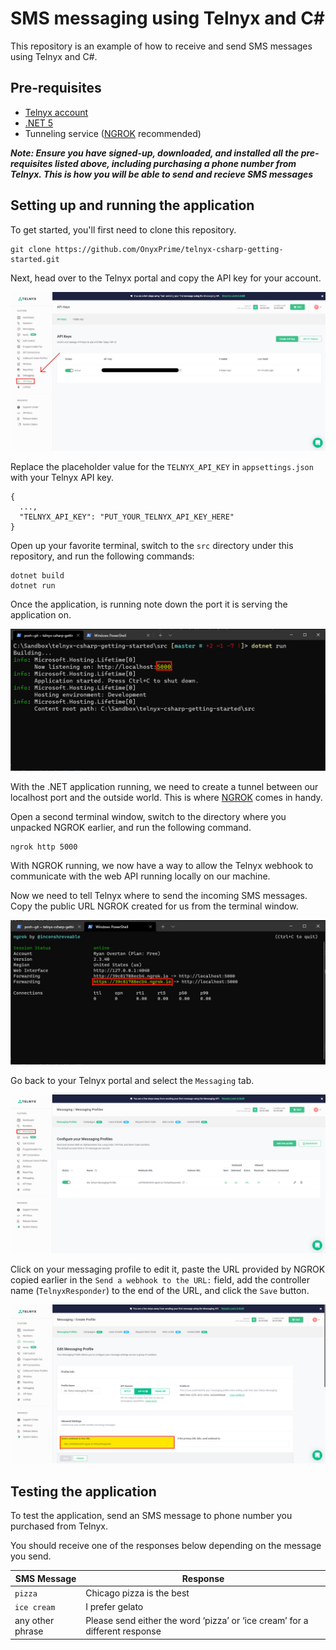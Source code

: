 # SMS messaging using Telnyx and C#
This repository is an example of how to receive and send SMS messages using Telnyx and C#.

## Pre-requisites
- [Telnyx account](https://telnyx.com/sign-up)
- [.NET 5](https://dotnet.microsoft.com/download/dotnet/5.0)
- Tunneling service ([NGROK](https://ngrok.com/download) recommended)

**_Note: Ensure you have signed-up, downloaded, and installed all the pre-requisites listed above, including purchasing a phone number from Telnyx. This is how you will be able to send and recieve SMS messages_**

## Setting up and running the application

To get started, you'll first need to clone this repository.

```
git clone https://github.com/OnyxPrime/telnyx-csharp-getting-started.git
```
Next, head over to the Telnyx portal and copy the API key for your account.

![Telnyx portal API key page](./images/telnyx-dashboard-api-key.png)

Replace the placeholder value for the `TELNYX_API_KEY` in `appsettings.json` with your Telnyx API key.

```
{
  ...,
  "TELNYX_API_KEY": "PUT_YOUR_TELNYX_API_KEY_HERE"
}
```

Open up your favorite terminal, switch to the `src` directory under this repository, and run the following commands:

```
dotnet build
dotnet run
```

Once the application, is running note down the port it is serving the application on.

![terminal window showing dotnet run log](./images/dotnet-running-port.png)

With the .NET application running, we need to create a tunnel between our localhost port and the outside world. This is where [NGROK](https://ngrok.com/download) comes in handy.

Open a second terminal window, switch to the directory where you unpacked NGROK earlier, and run the following command.

```
ngrok http 5000
```

With NGROK running, we now have a way to allow the Telnyx webhook to communicate with the web API running locally on our machine. 

Now we need to tell Telnyx where to send the incoming SMS messages. Copy the public URL NGROK created for us from the terminal window.

![NGROK output in a terminal window](./images/ngrok-running-terminal.png)

Go back to your Telnyx portal and select the `Messaging` tab.

![Telnyx portal messaging tab](./images/telnyx-dashboard-messaging.png)

Click on your messaging profile to edit it, paste the URL provided by NGROK copied earlier in the `Send a webhook to the URL:` field, add the controller name (`TelnyxResponder`) to the end of the URL, and click the `Save` button.

![Telnyx portal messaging tab edit profile](./images/telnyx-portal-messaging-edit.png)

## Testing the application

To test the application, send an SMS message to phone number you purchased from Telnyx. 

You should receive one of the responses below depending on the message you send.

SMS Message|Response
-------|--------
`pizza`|Chicago pizza is the best
`ice cream`|I prefer gelato
any other phrase|Please send either the word ‘pizza’ or ‘ice cream’ for a different response



